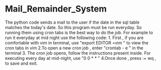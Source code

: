 # Mail_Remainder_System
The python code sends a mail to the user if the date in the sql table matches the today's date. So this program must be run everyday. So running them using cron tabs is the best way to do the job. For example to run it everyday at mid night use the following code:
            1. First , if you are comfortable with vim in terminal, use "export EDITOR =vim " to view the cron tabs in vim 
            2.To open a new cron job , enter "crontab - e " in the terminal 
            3. The cron job opens, follow the instructions present inside. For executing every day at mid-night, use "0 0 * * "             4.Once done , press :+ wq , to save and exit.
